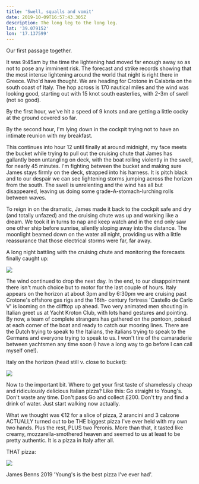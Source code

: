 ```yaml
---
title: 'Swell, squalls and vomit'
date: 2019-10-09T16:57:43.305Z
description: The long leg to the long leg.
lat: '39.079152'
lon: '17.137599'
---
```

Our first passage together. 

It was 9:45am by the time the lightening had moved far enough away so as not to pose any imminent risk. The forecast and strike records showing that the most intense lightening around the world that night is right there in Greece. Who'd have thought. We are heading for Crotone in Calabria on the south coast of Italy. The hop across is 170 nautical miles and the wind was looking good, starting out with 15 knot south easterlies, with 2-3m of swell (not so good).

By the first hour, we've hit a speed of 9 knots and are getting a little cocky at the ground covered so far.

By the second hour, I'm lying down in the cockpit trying not to have an intimate reunion with my breakfast. 

This continues into hour 12 until finally at around midnight, my face meets the bucket while trying to pull out the cruising chute that James has gallantly been untangling on deck, with the boat rolling violently in the swell, for nearly 45 minutes. I'm fighting between the bucket and making sure James stays firmly on the deck, strapped into his harness. It is pitch black and to our despair we can see lightening storms jumping across the horizon from the south. The swell is unrelenting and the wind has all but disappeared, leaving us doing some grade-A-stomach-lurching rolls between waves. 

To reign in on the dramatic, James made it back to the cockpit safe and dry (and totally unfazed) and the cruising chute was up and working like a dream. We took it in turns to nap and keep watch and in the end only saw one other ship before sunrise, silently sloping away into the distance. The moonlight beamed down on the water all night, providing us with a little reassurance that those electrical storms were far, far away. 

A long night battling with the cruising chute and monitoring the forecasts finally caught up:

![](/images/uploads/20191009_122146-1-.jpg)

The wind continued to drop the next day. In the end, to our disappointment there isn't much choice but to motor for the last couple of hours. Italy appears on the horizon at about 3pm and by 6:30pm we are cruising past Crotone's offshore gas rigs and the 16th- century fortress 'Castello de Carlo V' is looming on the clifftop up ahead. Two very animated men shouting in Italian greet us at Yacht Kroton Club, with lots hand gestures and pointing. By now, a team of complete strangers has gathered on the pontoon, poised at each corner of the boat and ready to catch our mooring lines. There are the Dutch trying to speak to the Italians, the italians trying to speak to the Germans and everyone trying to speak to us. I won't tire of the camaraderie between yachtsmen any time soon (I have a long way to go before I can call myself one!). 

Italy on the horizon (head still v. close to bucket):

![](/images/uploads/20191009_173823-1-.jpg)

Now to the important bit. Where to get your first taste of shamelessly cheap and ridiculously delicious Italian pizza? Like this: Go straight to Young's. Don't waste any time. Don't pass Go and collect £200. Don't try and find a drink of water. Just start walking now actually.

What we thought was €12 for a slice of pizza, 2 arancini and 3 calzone ACTUALLY turned out to be THE biggest pizza I've ever held with my own two hands. Plus the rest, PLUS two Peronis. More than that, it tasted like creamy, mozzarella-smothered heaven and seemed to us at least to be pretty authentic. It is a pizza in Italy after all.

THAT pizza:

![](/images/uploads/img-20191009-wa0004.jpg)

James Benns 2019 'Young's is the best pizza I've ever had'.
